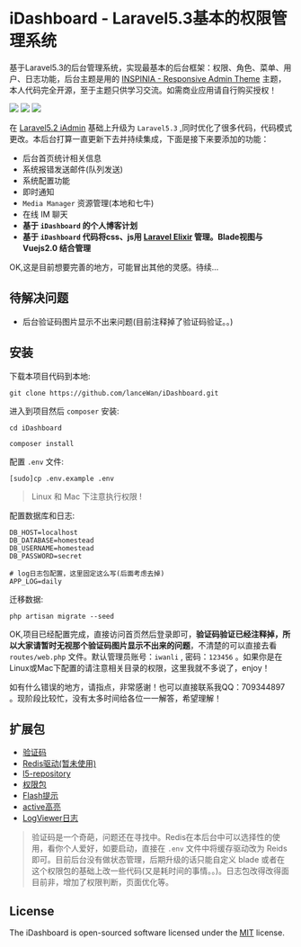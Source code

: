 # iDashboard - Laravel5.3基本的权限管理系统

基于Laravel5.3的后台管理系统，实现最基本的后台框架：权限、角色、菜单、用户、日志功能，后台主题是用的 [INSPINIA - Responsive Admin Theme](https://wrapbootstrap.com/theme/inspinia-responsive-admin-theme-WB0R5L90S) 主题，本人代码完全开源，至于主题只供学习交流。如需商业应用请自行购买授权！


![](http://cache.iwanli.me/iDashboard_log_index.png)
![](http://cache.iwanli.me/iDashboard_menu_list.png)
![](http://cache.iwanli.me/iDashboard_permission_list.png)

在 [Laravel5.2 iAdmin](https://github.com/lanceWan/IAdmin) 基础上升级为 `Laravel5.3` ,同时优化了很多代码，代码模式更改。本后台打算一直更新下去并持续集成，下面是接下来要添加的功能：

* 后台首页统计相关信息
* 系统报错发送邮件(队列发送)
* 系统配置功能
* 即时通知
*  `Media Manager` 资源管理(本地和七牛)
* 在线 IM 聊天
* **基于 `iDashboard` 的个人博客计划**
* **基于 `iDashboard` 代码将css、js用 [Laravel Elixir](https://laravel.com/docs/5.3/elixir) 管理。Blade视图与 Vuejs2.0 结合管理**

OK,这是目前想要完善的地方，可能冒出其他的灵感。待续...

## 待解决问题

* 后台验证码图片显示不出来问题(目前注释掉了验证码验证。。)

## 安装
下载本项目代码到本地:

```
git clone https://github.com/lanceWan/iDashboard.git
```

进入到项目然后 `composer` 安装:

```
cd iDashboard

composer install
```

配置 `.env` 文件:

```
[sudo]cp .env.example .env
```

> Linux 和 Mac 下注意执行权限 !

配置数据库和日志:

```
DB_HOST=localhost
DB_DATABASE=homestead
DB_USERNAME=homestead
DB_PASSWORD=secret

# log日志包配置，这里固定这么写(后面考虑去掉)
APP_LOG=daily
```

迁移数据:

```
php artisan migrate --seed
```

OK,项目已经配置完成，直接访问首页然后登录即可，**验证码验证已经注释掉，所以大家请暂时无视那个验证码图片显示不出来的问题**，不清楚的可以直接去看 `routes/web.php` 文件。默认管理员账号：`iwanli` , 密码：`123456` 。如果你是在Linux或Mac下配置的请注意相关目录的权限，这里我就不多说了，enjoy！

如有什么错误的地方，请指点，非常感谢！也可以直接联系我QQ：709344897 。现阶段比较忙，没有太多时间给各位一一解答，希望理解！

## 扩展包

* [验证码](https://github.com/mewebstudio/captcha)
* [Redis驱动(暂未使用)](https://github.com/nrk/predis)
* [l5-repository](https://github.com/andersao/l5-repository)
* [权限包](https://github.com/GeniusTS/roles)
* [Flash提示](https://github.com/laracasts/flash)
* [active高亮](https://github.com/letrunghieu/active)
* [LogViewer日志](https://github.com/ARCANEDEV/LogViewer)

> 验证码是一个奇葩，问题还在寻找中。Redis在本后台中可以选择性的使用，看你个人爱好，如要启动，直接在 `.env` 文件中将缓存驱动改为 Reids 即可。目前后台没有做状态管理，后期升级的话只能自定义 blade 或者在这个权限包的基础上改一些代码(又是耗时间的事情。。)。日志包改得改得面目前非，增加了权限判断，页面优化等。

## License
The iDashboard is open-sourced software licensed under the [MIT](https://opensource.org/licenses/MIT) license.